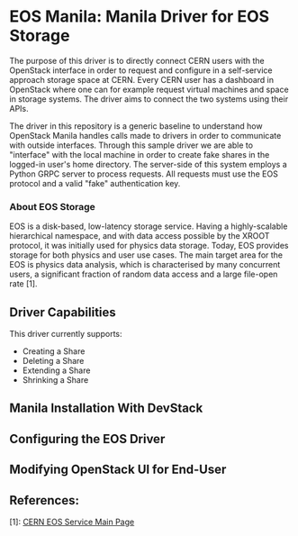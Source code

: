# EOS Manila: Manila Driver for EOS Storage
The purpose of this driver is to directly connect CERN users with the OpenStack interface in order to request and configure in a self-service approach storage space at CERN. Every CERN user has a dashboard in OpenStack where one can for example request virtual machines and space in storage systems. The driver aims to connect the two systems using their APIs. 

The driver in this repository is a generic baseline to understand how OpenStack Manila handles calls made to drivers in order to communicate with outside interfaces. Through this sample driver we are able to "interface" with the local machine in order to create fake shares in the logged-in user's home directory. The server-side of this system employs a Python GRPC server to process requests. All requests must use the EOS protocol and a valid "fake" authentication key.

### About EOS Storage
EOS is a disk-based, low-latency storage service. Having a highly-scalable hierarchical namespace, and with data access possible by the XROOT protocol, it was initially used for physics data storage. Today, EOS provides storage for both physics and user use cases. The main target area for the EOS is physics data analysis, which is characterised by many concurrent users, a significant fraction of random data access and a large file-open rate \[1\]. 

## Driver Capabilities
This driver currently supports:

 - Creating a Share
 - Deleting a Share
 - Extending a Share
 - Shrinking a Share

## Manila Installation With DevStack

## Configuring the EOS Driver

## Modifying OpenStack UI for End-User 

## References:
\[1\]: [CERN EOS Service Main Page](http://information-technology.web.cern.ch/services/eos-service)